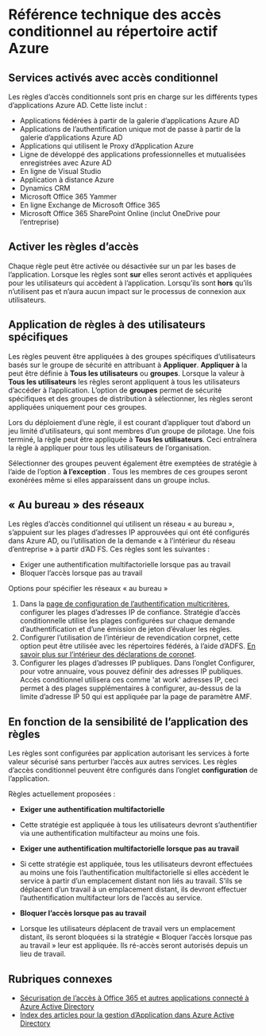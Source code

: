 
<properties
    pageTitle="Référence technique des accès conditionnel au répertoire actif Azure | Microsoft Azure"
    description="Avec contrôle d’accès conditionnel, Azure Active Directory vérifie les conditions spécifiques que vous choisissez lors de l’authentification de l’utilisateur et avant d’autoriser l’accès à l’application. Lorsque ces conditions sont réunies, l’utilisateur est authentifié et autorisé à accéder à l’application."
    services="active-directory"
    documentationCenter=""
    authors="MarkusVi"
    manager="femila"
    editor=""/>

<tags
    ms.service="active-directory"
    ms.devlang="na"
    ms.topic="article"
    ms.tgt_pltfrm="na"
    ms.workload="identity" 
    ms.date="10/20/2016"
    ms.author="markvi"/>

# <a name="azure-active-directory-conditional-access-technical-reference"></a>Référence technique des accès conditionnel au répertoire actif Azure

## <a name="services-enabled-with-conditional-access"></a>Services activés avec accès conditionnel
Les règles d’accès conditionnels sont pris en charge sur les différents types d’applications Azure AD. Cette liste inclut :

- Applications fédérées à partir de la galerie d’applications Azure AD
- Applications de l’authentification unique mot de passe à partir de la galerie d’applications Azure AD
- Applications qui utilisent le Proxy d’Application Azure
- Ligne de développé des applications professionnelles et mutualisées enregistrées avec Azure AD
- En ligne de Visual Studio
- Application à distance Azure
-   Dynamics CRM
- Microsoft Office 365 Yammer
- En ligne Exchange de Microsoft Office 365
- Microsoft Office 365 SharePoint Online (inclut OneDrive pour l’entreprise)


## <a name="enable-access-rules"></a>Activer les règles d’accès

Chaque règle peut être activée ou désactivée sur un par les bases de l’application. Lorsque les règles sont **sur** elles seront activés et appliquées pour les utilisateurs qui accèdent à l’application. Lorsqu’ils sont **hors** qu’ils n’utilisent pas et n’aura aucun impact sur le processus de connexion aux utilisateurs.

## <a name="applying-rules-to-specific-users"></a>Application de règles à des utilisateurs spécifiques
Les règles peuvent être appliquées à des groupes spécifiques d’utilisateurs basés sur le groupe de sécurité en attribuant à **Appliquer**. **Appliquer à** la peut être définie à **Tous les utilisateurs** ou **groupes**. Lorsque la valeur à **Tous les utilisateurs** les règles seront appliquent à tous les utilisateurs d’accéder à l’application. L’option de **groupes** permet de sécurité spécifiques et des groupes de distribution à sélectionner, les règles seront appliquées uniquement pour ces groupes.

Lors du déploiement d’une règle, il est courant d’appliquer tout d’abord un jeu limité d’utilisateurs, qui sont membres d’un groupe de pilotage. Une fois terminé, la règle peut être appliquée à **Tous les utilisateurs**. Ceci entraînera la règle à appliquer pour tous les utilisateurs de l’organisation.

Sélectionner des groupes peuvent également être exemptées de stratégie à l’aide de l’option **à l’exception** . Tous les membres de ces groupes seront exonérées même si elles apparaissent dans un groupe inclus.

## <a name="at-work-networks"></a>« Au bureau » des réseaux


Les règles d’accès conditionnel qui utilisent un réseau « au bureau », s’appuient sur les plages d’adresses IP approuvées qui ont été configurés dans Azure AD, ou l’utilisation de la demande « à l’intérieur du réseau d’entreprise » à partir d’AD FS. Ces règles sont les suivantes :

- Exiger une authentification multifactorielle lorsque pas au travail
- Bloquer l’accès lorsque pas au travail

Options pour spécifier les réseaux « au bureau »

1. Dans la [page de configuration de l’authentification multicritères](../multi-factor-authentication/multi-factor-authentication-whats-next.md), configurer les plages d’adresses IP de confiance. Stratégie d’accès conditionnelle utilise les plages configurées sur chaque demande d’authentification et d’une émission de jeton d’évaluer les règles. 
2. Configurer l’utilisation de l’intérieur de revendication corpnet, cette option peut être utilisée avec les répertoires fédérés, à l’aide d’ADFS. [En savoir plus sur l’intérieur des déclarations de coronet](../multi-factor-authentication/multi-factor-authentication-whats-next.md#trusted-ips).
3. Configurer les plages d’adresses IP publiques. Dans l’onglet Configurer, pour votre annuaire, vous pouvez définir des adresses IP publiques. Accès conditionnel utilisera ces comme 'at work' adresses IP, ceci permet à des plages supplémentaires à configurer, au-dessus de la limite d’adresse IP 50 qui est appliquée par la page de paramètre AMF.



## <a name="rules-based-on-application-sensitivity"></a>En fonction de la sensibilité de l’application des règles

Les règles sont configurées par application autorisant les services à forte valeur sécurisé sans perturber l’accès aux autres services. Les règles d’accès conditionnel peuvent être configurés dans l’onglet **configuration** de l’application. 

Règles actuellement proposées :

- **Exiger une authentification multifactorielle**
 - Cette stratégie est appliquée à tous les utilisateurs devront s’authentifier via une authentification multifacteur au moins une fois.
 
- **Exiger une authentification multifactorielle lorsque pas au travail**
 - Si cette stratégie est appliquée, tous les utilisateurs devront effectuées au moins une fois l’authentification multifactorielle si elles accèdent le service à partir d’un emplacement distant non liés au travail. S’ils se déplacent d’un travail à un emplacement distant, ils devront effectuer l’authentification multifacteur lors de l’accès au service.
 
- **Bloquer l’accès lorsque pas au travail** 
 - Lorsque les utilisateurs déplacent de travail vers un emplacement distant, ils seront bloquées si la stratégie « Bloquer l’accès lorsque pas au travail » leur est appliquée.  Ils ré-accès seront autorisés depuis un lieu de travail.


## <a name="related-topics"></a>Rubriques connexes

- [Sécurisation de l’accès à Office 365 et autres applications connecté à Azure Active Directory](active-directory-conditional-access.md)
- [Index des articles pour la gestion d’Application dans Azure Active Directory](active-directory-apps-index.md)
